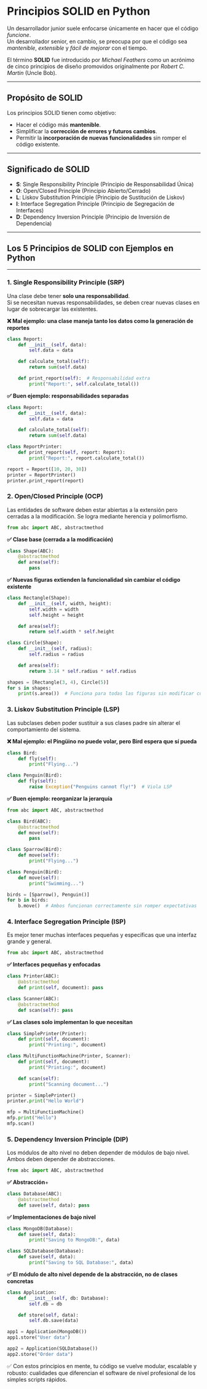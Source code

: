# Principios SOLID en Python  

Un desarrollador junior suele enfocarse únicamente en hacer que el código *funcione*.  
Un desarrollador senior, en cambio, se preocupa por que el código sea *mantenible*, *extensible* y *fácil de mejorar* con el tiempo.  

El término **SOLID** fue introducido por *Michael Feathers* como un acrónimo de cinco principios de diseño promovidos originalmente por *Robert C. Martin* (Uncle Bob).  

---

## Propósito de SOLID
Los principios SOLID tienen como objetivo:  
* Hacer el código más **mantenible**.  
* Simplificar la **corrección de errores y futuros cambios**.  
* Permitir la **incorporación de nuevas funcionalidades** sin romper el código existente.  

---

## Significado de SOLID
* **S**: Single Responsibility Principle (Principio de Responsabilidad Única)  
* **O**: Open/Closed Principle (Principio Abierto/Cerrado)  
* **L**: Liskov Substitution Principle (Principio de Sustitución de Liskov)  
* **I**: Interface Segregation Principle (Principio de Segregación de Interfaces)  
* **D**: Dependency Inversion Principle (Principio de Inversión de Dependencia)  

---

## Los 5 Principios de SOLID con Ejemplos en Python  

---

### 1. Single Responsibility Principle (SRP)  

Una clase debe tener **solo una responsabilidad**.  
Si se necesitan nuevas responsabilidades, se deben crear nuevas clases en lugar de sobrecargar las existentes.  

**❌ Mal ejemplo: una clase maneja tanto los datos como la generación de reportes**
```python
class Report:
    def __init__(self, data):
        self.data = data

    def calculate_total(self):
        return sum(self.data)

    def print_report(self):  # Responsabilidad extra
        print("Report:", self.calculate_total())
```
**✅ Buen ejemplo: responsabilidades separadas**
```python
class Report:
    def __init__(self, data):
        self.data = data

    def calculate_total(self):
        return sum(self.data)

class ReportPrinter:
    def print_report(self, report: Report):
        print("Report:", report.calculate_total())

report = Report([10, 20, 30])
printer = ReportPrinter()
printer.print_report(report)
```

### 2. Open/Closed Principle (OCP)

Las entidades de software deben estar abiertas a la extensión pero cerradas a la modificación.
Se logra mediante herencia y polimorfismo.
```python
from abc import ABC, abstractmethod
```
**✅ Clase base (cerrada a la modificación)**
```python
class Shape(ABC):
    @abstractmethod
    def area(self):
        pass
```
**✅ Nuevas figuras extienden la funcionalidad sin cambiar el código existente**
```python
class Rectangle(Shape):
    def __init__(self, width, height):
        self.width = width
        self.height = height

    def area(self):
        return self.width * self.height

class Circle(Shape):
    def __init__(self, radius):
        self.radius = radius

    def area(self):
        return 3.14 * self.radius * self.radius

shapes = [Rectangle(3, 4), Circle(5)]
for s in shapes:
    print(s.area())  # Funciona para todas las figuras sin modificar código antiguo
```

### 3. Liskov Substitution Principle (LSP)

Las subclases deben poder sustituir a sus clases padre sin alterar el comportamiento del sistema.

**❌ Mal ejemplo: el Pingüino no puede volar, pero Bird espera que sí pueda**
```python
class Bird:
    def fly(self):
        print("Flying...")

class Penguin(Bird):
    def fly(self):
        raise Exception("Penguins cannot fly!")  # Viola LSP
```
**✅ Buen ejemplo: reorganizar la jerarquía**
```python
from abc import ABC, abstractmethod

class Bird(ABC):
    @abstractmethod
    def move(self):
        pass

class Sparrow(Bird):
    def move(self):
        print("Flying...")

class Penguin(Bird):
    def move(self):
        print("Swimming...")

birds = [Sparrow(), Penguin()]
for b in birds:
    b.move()  # Ambos funcionan correctamente sin romper expectativas
```

### 4. Interface Segregation Principle (ISP)

Es mejor tener muchas interfaces pequeñas y específicas que una interfaz grande y general.
```python
from abc import ABC, abstractmethod
```

**✅ Interfaces pequeñas y enfocadas**
```python
class Printer(ABC):
    @abstractmethod
    def print(self, document): pass

class Scanner(ABC):
    @abstractmethod
    def scan(self): pass
```

**✅ Las clases solo implementan lo que necesitan**
```python
class SimplePrinter(Printer):
    def print(self, document):
        print("Printing:", document)

class MultiFunctionMachine(Printer, Scanner):
    def print(self, document):
        print("Printing:", document)

    def scan(self):
        print("Scanning document...")

printer = SimplePrinter()
printer.print("Hello World")

mfp = MultiFunctionMachine()
mfp.print("Hello")
mfp.scan()
```

### 5. Dependency Inversion Principle (DIP)

Los módulos de alto nivel no deben depender de módulos de bajo nivel.
Ambos deben depender de abstracciones.
```python
from abc import ABC, abstractmethod
```
**✅ Abstracción**+
```python
class Database(ABC):
    @abstractmethod
    def save(self, data): pass
```
**✅ Implementaciones de bajo nivel**
```python
class MongoDB(Database):
    def save(self, data):
        print("Saving to MongoDB:", data)

class SQLDatabase(Database):
    def save(self, data):
        print("Saving to SQL Database:", data)
```
**✅ El módulo de alto nivel depende de la abstracción, no de clases concretas**
```python
class Application:
    def __init__(self, db: Database):
        self.db = db

    def store(self, data):
        self.db.save(data)

app1 = Application(MongoDB())
app1.store("User data")

app2 = Application(SQLDatabase())
app2.store("Order data")
```

✅ Con estos principios en mente, tu código se vuelve modular, escalable y robusto: cualidades que diferencian el software de nivel profesional de los simples scripts rápidos.
